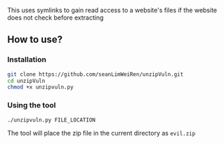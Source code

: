 This uses symlinks to gain read access to a website's files if the website does not check before extracting

## How to use?

### Installation

```sh
git clone https://github.com/seanLimWeiRen/unzipVuln.git
cd unzipVuln
chmod +x unzipvuln.py
```

### Using the tool
```sh
./unzipvuln.py FILE_LOCATION
```

The tool will place the zip file in the current directory as `evil.zip`
